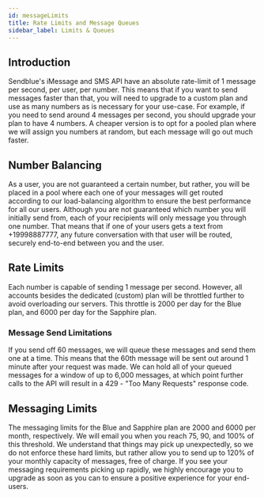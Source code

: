 ```yaml
---
id: messageLimits
title: Rate Limits and Message Queues
sidebar_label: Limits & Queues
---
```



## Introduction
Sendblue's iMessage and SMS API have an absolute rate-limit of 1 message per second, per user, per number. This means that if you want to send messages faster than that, you will need to upgrade to a custom plan and use as many numbers as is necessary for your use-case. For example, if you need to send around 4 messages per second, you should upgrade your plan to have 4 numbers. A cheaper version is to opt for a pooled plan where we will assign you numbers at random, but each message will go out much faster.
## Number Balancing
As a user, you are not guaranteed a certain number, but rather, you will be placed in a pool where each one of your messages will get routed according to our load-balancing algorithm to ensure the best performance for all our users. Although you are not guaranteed which number you will initially send from, each of your recipients will only message you through one number. That means that if one of your users gets a text from +19998887777, any future conversation with that user will be routed, securely end-to-end between you and the user. 
## Rate Limits
Each number is capable of sending 1 message per second. However, all accounts besides the dedicated (custom) plan will be throttled further to avoid overloading our servers. This throttle is 2000 per day for the Blue plan, and 6000 per day for the Sapphire plan.
### Message Send Limitations
If you send off 60 messages, we will queue these messages and send them one at a time. This means that the 60th message will be sent out around 1 minute after your request was made. We can hold all of your queued messages for a window of up to 6,000 messages, at which point further calls to the API will result in a 429 - "Too Many Requests" response code.
## Messaging Limits
The messaging limits for the Blue and Sapphire plan are 2000 and 6000 per month, respectively. We will email you when you reach 75, 90, and 100% of this threshold. We understand that things may pick up unexpectedly, so we do not enforce these hard limits, but rather allow you to send up to 120% of your monthly capacity of messages, free of charge. If you see your messaging requirements picking up rapidly, we highly encourage you to upgrade as soon as you can to ensure a positive experience for your end-users.